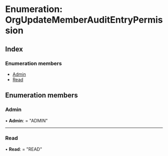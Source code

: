 
# Enumeration: OrgUpdateMemberAuditEntryPermission

## Index

### Enumeration members

* [Admin](orgupdatememberauditentrypermission.md#admin)
* [Read](orgupdatememberauditentrypermission.md#read)

## Enumeration members

###  Admin

• **Admin**: = "ADMIN"

___

###  Read

• **Read**: = "READ"
